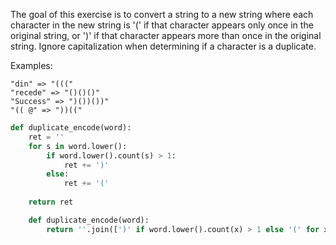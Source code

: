The goal of this exercise is to convert a string to a new string where each character in the new string is '(' if that character appears only once in the original string, or ')' if that character appears more than once in the original string. Ignore capitalization when determining if a character is a duplicate.

Examples:
```
"din" => "((("  
"recede" => "()()()"  
"Success" => ")())())"  
"(( @" => "))(("
```

```python
def duplicate_encode(word):
    ret = ''
    for s in word.lower():
        if word.lower().count(s) > 1:
            ret += ')'
        else:
            ret += '('
            
    return ret
```
```python
    def duplicate_encode(word):
        return ''.join([')' if word.lower().count(x) > 1 else '(' for x in word.lower()])
```
